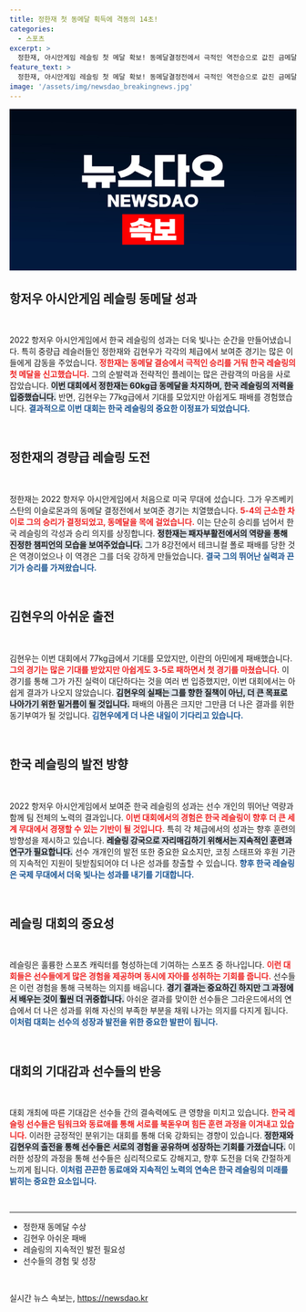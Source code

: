 ```yaml
---
title: 정한재 첫 동메달 획득에 격동의 14초!
categories:
  - 스포츠
excerpt: >
  정한재, 아시안게임 레슬링 첫 메달 확보! 동메달결정전에서 극적인 역전승으로 값진 금메달을 쥐게 된 감동의 순간을 공개합니다. 김현우는 아쉬운 패배로 눈물!
feature_text: >
  정한재, 아시안게임 레슬링 첫 메달 확보! 동메달결정전에서 극적인 역전승으로 값진 금메달을 쥐게 된 감동의 순간을 공개합니다. 김현우는 아쉬운 패배로 눈물!
image: '/assets/img/newsdao_breakingnews.jpg'
---
```


<p><img src="/assets/img/newsdao_breakingnews.jpg" alt="ranknews 속보" /></p>

<h2 data-ke-size="size26">항저우 아시안게임 레슬링 동메달 성과</h2>

<p data-ke-size="size16">&nbsp;</p>

<p data-ke-size="size16">2022 항저우 아시안게임에서 한국 레슬링의 성과는 더욱 빛나는 순간을 만들어냈습니다. 특히 중량급 레슬러들인 정한재와 김현우가 각각의 체급에서 보여준 경기는 많은 이들에게 감동을 주었습니다. <b><span style="color: #ee2323;">정한재는 동메달 결승에서 극적인 승리를 거둬 한국 레슬링의 첫 메달을 신고했습니다.</span></b> 그의 순발력과 전략적인 플레이는 많은 관람객의 마음을 사로잡았습니다. <b><span style="background-color: #21538527;">이번 대회에서 정한재는 60kg급 동메달을 차지하며, 한국 레슬링의 저력을 입증했습니다.</span></b> 반면, 김현우는 77kg급에서 기대를 모았지만 아쉽게도 패배를 경험했습니다. <b><span style="color: #1a5490;">결과적으로 이번 대회는 한국 레슬링의 중요한 이정표가 되었습니다.</span></b></p>

<p data-ke-size="size16">&nbsp;</p>

<h2 data-ke-size="size26">정한재의 경량급 레슬링 도전</h2>

<p data-ke-size="size16">&nbsp;</p>

<p data-ke-size="size16">정한재는 2022 항저우 아시안게임에서 처음으로 미국 무대에 섰습니다. 그가 우즈베키스탄의 이슬로몬과의 동메달 결정전에서 보여준 경기는 치열했습니다. <b><span style="color: #ee2323;">5-4의 근소한 차이로 그의 승리가 결정되었고, 동메달을 목에 걸었습니다.</span></b> 이는 단순히 승리를 넘어서 한국 레슬링의 각성과 승리 의지를 상징합니다. <b><span style="background-color: #21538527;">정한재는 패자부활전에서의 역량을 통해 진정한 챔피언의 모습을 보여주었습니다.</span></b> 그가 8강전에서 테크니컬 폴로 패배를 당한 것은 역경이었으나 이 역경은 그를 더욱 강하게 만들었습니다. <b><span style="color: #1a5490;">결국 그의 뛰어난 실력과 끈기가 승리를 가져왔습니다.</span></b></p>

<p data-ke-size="size16">&nbsp;</p>

<h2 data-ke-size="size26">김현우의 아쉬운 출전</h2>

<p data-ke-size="size16">&nbsp;</p>

<p data-ke-size="size16">김현우는 이번 대회에서 77kg급에서 기대를 모았지만, 이란의 아민에게 패배했습니다. <b><span style="color: #ee2323;">그의 경기는 많은 기대를 받았지만 아쉽게도 3-5로 패하면서 첫 경기를 마쳤습니다.</span></b> 이 경기를 통해 그가 가진 실력이 대단하다는 것을 여러 번 입증했지만, 이번 대회에서는 아쉽게 결과가 나오지 않았습니다. <b><span style="background-color: #21538527;">김현우의 실패는 그를 향한 질책이 아닌, 더 큰 목표로 나아가기 위한 밑거름이 될 것입니다.</span></b> 패배의 아픔은 크지만 그만큼 더 나은 결과를 위한 동기부여가 될 것입니다. <b><span style="color: #1a5490;">김현우에게 더 나은 내일이 기다리고 있습니다.</span></b></p>

<p data-ke-size="size16">&nbsp;</p>

<h2 data-ke-size="size26">한국 레슬링의 발전 방향</h2>

<p data-ke-size="size16">&nbsp;</p>

<p data-ke-size="size16">2022 항저우 아시안게임에서 보여준 한국 레슬링의 성과는 선수 개인의 뛰어난 역량과 함께 팀 전체의 노력의 결과입니다. <b><span style="color: #ee2323;">이번 대회에서의 경험은 한국 레슬링이 향후 더 큰 세계 무대에서 경쟁할 수 있는 기반이 될 것입니다.</span></b> 특히 각 체급에서의 성과는 향후 훈련의 방향성을 제시하고 있습니다. <b><span style="background-color: #21538527;">레슬링 강국으로 자리매김하기 위해서는 지속적인 훈련과 연구가 필요합니다.</span></b> 선수 개개인의 발전 또한 중요한 요소지만, 코칭 스태프와 후원 기관의 지속적인 지원이 뒷받침되어야 더 나은 성과를 창출할 수 있습니다. <b><span style="color: #1a5490;">향후 한국 레슬링은 국제 무대에서 더욱 빛나는 성과를 내기를 기대합니다.</span></b></p>

<p data-ke-size="size16">&nbsp;</p>

<h2 data-ke-size="size26">레슬링 대회의 중요성</h2>

<p data-ke-size="size16">&nbsp;</p>

<p data-ke-size="size16">레슬링은 훌륭한 스포츠 캐릭터를 형성하는데 기여하는 스포츠 중 하나입니다. <b><span style="color: #ee2323;">이런 대회들은 선수들에게 많은 경험을 제공하며 동시에 자아를 성취하는 기회를 줍니다.</span></b> 선수들은 이런 경험을 통해 극복하는 의지를 배웁니다. <b><span style="background-color: #21538527;">경기 결과는 중요하긴 하지만 그 과정에서 배우는 것이 훨씬 더 귀중합니다.</span></b> 아쉬운 결과를 맞이한 선수들은 그라운드에서의 연습에서 더 나은 성과를 위해 자신의 부족한 부분을 채워 나가는 의지를 다지게 됩니다. <b><span style="color: #1a5490;">이처럼 대회는 선수의 성장과 발전을 위한 중요한 발판이 됩니다.</span></b></p>

<p data-ke-size="size16">&nbsp;</p>

<h2 data-ke-size="size26">대회의 기대감과 선수들의 반응</h2>

<p data-ke-size="size16">&nbsp;</p>

<p data-ke-size="size16">대회 개최에 따른 기대감은 선수들 간의 결속력에도 큰 영향을 미치고 있습니다. <b><span style="color: #ee2323;">한국 레슬링 선수들은 팀워크와 동료애를 통해 서로를 북돋우며 힘든 훈련 과정을 이겨내고 있습니다.</span></b> 이러한 긍정적인 분위기는 대회를 통해 더욱 강화되는 경향이 있습니다. <b><span style="background-color: #21538527;">정한재와 김현우의 출전을 통해 선수들은 서로의 경험을 공유하며 성장하는 기회를 가졌습니다.</span></b> 이러한 성장의 과정을 통해 선수들은 심리적으로도 강해지고, 향후 도전을 더욱 간절하게 느끼게 됩니다. <b><span style="color: #1a5490;">이처럼 끈끈한 동료애와 지속적인 노력의 연속은 한국 레슬링의 미래를 밝히는 중요한 요소입니다.</span></b></p>

<p data-ke-size="size16">&nbsp;</p>

<hr>

<ul>
  <li>정한재 동메달 수상</li>
  <li>김현우 아쉬운 패배</li>
  <li>레슬링의 지속적인 발전 필요성</li>
  <li>선수들의 경험 및 성장</li>
</ul>

<p data-ke-size="size16">&nbsp;</p>
실시간 뉴스 속보는, <a href="https://newsdao.kr" rel="dofollow">https://newsdao.kr</a>



